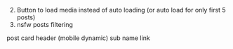 

2. Button to load media instead of auto loading (or auto load for only first 5 posts)
2. nsfw posts filtering

post card header (mobile dynamic)
sub name link
